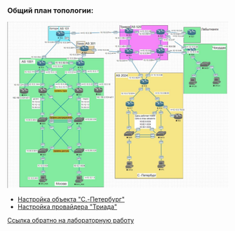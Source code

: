 ### Общий план топологии:  
<img src='pic/top.JPG'>  
  
* [Настройка объекта "C.-Петербург"](spb.md)  
* [Настройка провайдера "Триада"](tri.md)  

[Ссылка обратно на лабораторную работу](/labs/lab08/README.md#)  